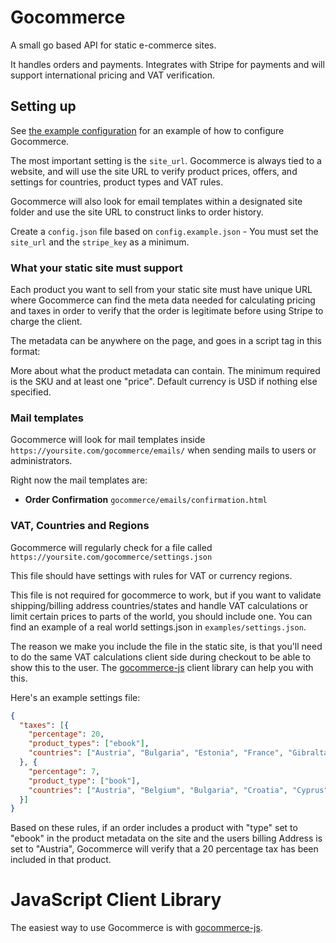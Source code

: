 # Gocommerce

A small go based API for static e-commerce sites.

It handles orders and payments. Integrates with Stripe for payments and will support
international pricing and VAT verification.

## Setting up

See [the example configuration](config.example.json) for an example of how to configure
Gocommerce.

The most important setting is the `site_url`. Gocommerce is always tied to a website,
and will use the site URL to verify product prices, offers, and settings for countries,
product types and VAT rules.

Gocommerce will also look for email templates within a designated site folder and use
the site URL to construct links to order history.

Create a `config.json` file based on `config.example.json` - You must set the `site_url`
and the `stripe_key` as a minimum.

### What your static site must support

Each product you want to sell from your static site must have unique URL where Gocommerce
can find the meta data needed for calculating pricing and taxes in order to verify that
the order is legitimate before using Stripe to charge the client.

The metadata can be anywhere on the page, and goes in a script tag in this format:

<script id="gocommerce-product" type="application/json">
{"sku": "my-product", "prices": [{"amount": "49.99"}], "type": "ebook"}
</script>

More about what the product metadata can contain. The minimum required is the SKU and at
least one "price". Default currency is USD if nothing else specified.

### Mail templates

Gocommerce will look for mail templates inside `https://yoursite.com/gocommerce/emails/`
when sending mails to users or administrators.

Right now the mail templates are:

* **Order Confirmation** `gocommerce/emails/confirmation.html`

### VAT, Countries and Regions

Gocommerce will regularly check for a file called `https://yoursite.com/gocommerce/settings.json`

This file should have settings with rules for VAT or currency regions.

This file is not required for gocommerce to work, but if you want to validate shipping/billing
address countries/states and handle VAT calculations or limit certain prices to parts of the
world, you should include one. You can find an example of a real world settings.json in
`examples/settings.json`.

The reason we make you include the file in the static site, is that you'll need to do the same
VAT calculations client side during checkout to be able to show this to the user. The
[gocommerce-js](https://github.com/netlify/gocommerce-js) client library can help you with
this.

Here's an example settings file:

```json
{
  "taxes": [{
    "percentage": 20,
    "product_types": ["ebook"],
    "countries": ["Austria", "Bulgaria", "Estonia", "France", "Gibraltar", "Slovakia", "United Kingdom"]
  }, {
    "percentage": 7,
    "product_type": ["book"],
    "countries": ["Austria", "Belgium", "Bulgaria", "Croatia", "Cyprus", "Denmark", "Estonia"]
  }]
}
```

Based on these rules, if an order includes a product with "type" set to "ebook" in the product metadata
on the site and the users billing Address is set to "Austria", Gocommerce will verify that a 20 percentage
tax has been included in that product.


# JavaScript Client Library

The easiest way to use Gocommerce is with [gocommerce-js](https://github.com/netlify/gocommerce-js).
